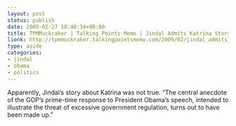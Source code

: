 ```yaml
---
layout: post
status: publish
date: 2009-02-27 18:40:34+00:00
title: TPMMuckraker | Talking Points Memo | Jindal Admits Katrina Story Was False
lionk: http://tpmmuckraker.talkingpointsmemo.com/2009/02/jindal_admits_katrina_story_was_false.php
type: aside
categories:
- jindal
- obama
- politics
---
```


Apparently, Jindal’s story about Katrina was not true. “The central anecdote of the GOP’s prime-time response to President Obama’s speech, intended to illustrate the threat of excessive government regulation, turns out to have been made up.”
